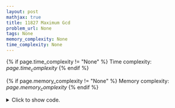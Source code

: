 ```yaml
---
layout: post
mathjax: true
title: 11827 Maximum Gcd
problem_url: None
tags: None
memory_complexity: None
time_complexity: None
---
```




{% if page.time_complexity != "None" %}
Time complexity: ${{ page.time_complexity }}$
{% endif %}

{% if page.memory_complexity != "None" %}
Memory complexity: ${{ page.memory_complexity }}$
{% endif %}

<details>
<summary>
<p style="display:inline">Click to show code.</p>
</summary>
```cpp
{% raw %}
using namespace std;
const int MMAX = 1e4 + 11;
int n, m, a[MMAX];
int gcd(int a, int b) { return (b == 0 ? a : gcd(b, a % b)); }
int main(void)
{
    ios::sync_with_stdio(false);
    cin.tie(NULL);
    int pos, ans;
    string line;
    cin >> n;
    cin.ignore();
    while (n--)
    {
        getline(cin, line);
        stringstream ss(line);
        pos = 0;
        while (ss >> a[pos])
            ++pos;
        m = pos;
        ans = 0;
        for (int i = 0; i < m - 1; ++i)
            for (int j = i + 1; j < m; ++j)
                ans = max(ans, gcd(a[i], a[j]));
        cout << ans << endl;
    }
    return 0;
}

{% endraw %}
```
</details>

